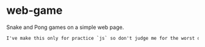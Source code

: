 # web-game
 Snake and Pong games on a simple web page.

```txt
I've make this only for practice `js` so don't judge me for the worst design on web history 😅
```
